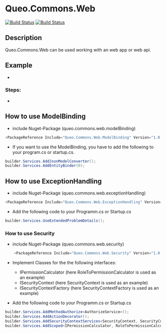 # Queo.Commons.Web

[![Build Status](https://dev.azure.com/queo-commons/Commons-OpenSource/_apis/build/status%2FqueoGmbH.csharp-commons.web?branchName=main)](https://dev.azure.com/queo-commons/Commons-OpenSource/_build/latest?definitionId=2&branchName=main) [![Build Status](https://dev.azure.com/queo-commons/Commons-OpenSource/_apis/build/status%2FqueoGmbH.csharp-commons.web?branchName=develop)](https://dev.azure.com/queo-commons/Commons-OpenSource/_build/latest?definitionId=2&branchName=develop)

## Description
Queo.Commons.Web can be used working with an web app or web api.


## Example
-

### Steps:
-

## How to use ModelBinding
- include Nuget-Package (queo.commons.web.modelBinding)

```csharp
<PackageReference Include="Queo.Commons.Web.ModelBinding" Version="1.0.1" />
```

- If you want to use the ModelBinding, you have to add the following to your program.cs or startup.cs.

```csharp
builder.Services.AddJsonModelConverter();
builder.Services.AddEntityBinder(0);
```

## How to use ExceptionHandling
- include Nuget-Package (queo.commons.web.exceptionHandling)

```csharp
<PackageReference Include="Queo.Commons.Web.ExceptionHandling" Version="1.0.1" />
```

- Add the following code to your Programm.cs or Startup.cs

```csharp
builder.Services.UseExtendedProblemDetails();
```

### How to use Security

- include Nuget-Package (queo.commons.web.security)

```csharp
    <PackageReference Include="Queo.Commons.Web.Security" Version="1.0.2" />
```

- Implement Classes for the the following interfaces:
	- IPermissionCalculator (here RoleToPermissionCalculator is used as an example)
	- ISecurityContext (here SecurityContext is used as an example)
	- ISecurityContextFactory (here SecurityContextFactory is used as an example)

- Add the following code to your Programm.cs or Startup.cs

```csharp
builder.Services.AddMethodAuthorize<AuthorizeService>();
builder.Services.AddActionDecorator();
builder.Services.AddSecurityContextServices<SecurityContext, SecurityContextFactory>();
builder.Services.AddScoped<IPermissionCalculator, RoleToPermissionCalculator>();
```